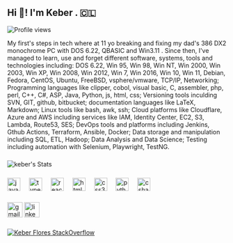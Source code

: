 <h2 align="left">Hi 👋! I'm Keber . 🇨🇱 </h2>

![Profile views](https://komarev.com/ghpvc/?username=andressep95&label=Profile%20Views&color=0e75b6&style=flat)

My first's steps in tech where at 11 yo breaking and fixing my dad's 386 DX2 monochrome PC with DOS 6.22, QBASIC and Win3.11 . Since then, I've managed to learn, use and forget different software, systems, tools and technologies including: DOS 6.22, Win 95, Win 98, Win NT, Win 2000, Win 2003, Win XP, Win 2008, Win 2012, Win 7, Win 2016, Win 10, Win 11, Debian, Fedora, CentOS, Ubuntu, FreeBSD, vsphere/vmware, TCP/IP, Networking; Programming languages like clipper, cobol, visual basic, C, assembler, php, perl, C++, C#, ASP, Java, Python, js, html, css; Versioning tools inculding SVN, GIT, github, bitbucket; documentation languages like LaTeX, Markdown; Linux tools like bash, awk, ssh; Cloud platforms like Cloudflare, Azure and AWS including services like IAM, Identity Center, EC2, S3, Lambda, Route53, SES; DevOps tools and platforms including Jenkins, Gthub Actions, Terraform, Ansible, Docker; Data storage and manipulation including SQL, ETL, Hadoop; Data Analysis and Data Science; Testing including automation with Selenium, Playwright, TestNG.

###

![keber's Stats](https://github-readme-stats.vercel.app/api?username=keber&theme=vue-dark&show_icons=true&hide_border=true&count_private=true)

###

<!-- <img align="right" height="150" src="https://i.imgflip.com/65efzo.gif"  /> -->

###

<div align="left">
  <img src="https://cdn.jsdelivr.net/gh/devicons/devicon/icons/javascript/javascript-original.svg" height="30" alt="javascript logo"  />
  <img width="12" />
  <img src="https://cdn.jsdelivr.net/gh/devicons/devicon/icons/typescript/typescript-original.svg" height="30" alt="typescript logo"  />
  <img width="12" />
  <img src="https://cdn.jsdelivr.net/gh/devicons/devicon/icons/react/react-original.svg" height="30" alt="react logo"  />
  <img width="12" />
  <img src="https://cdn.jsdelivr.net/gh/devicons/devicon/icons/html5/html5-original.svg" height="30" alt="html5 logo"  />
  <img width="12" />
  <img src="https://cdn.jsdelivr.net/gh/devicons/devicon/icons/css3/css3-original.svg" height="30" alt="css3 logo"  />
  <img width="12" />
  <img src="https://cdn.jsdelivr.net/gh/devicons/devicon/icons/python/python-original.svg" height="30" alt="python logo"  />
  <img width="12" />
  <img src="https://cdn.jsdelivr.net/gh/devicons/devicon/icons/csharp/csharp-original.svg" height="30" alt="csharp logo"  />
</div>

###

<div align="left">
  <a href="mailto:keberflores@gmail.com"><img src="https://img.shields.io/static/v1?message=Gmail&logo=gmail&label=&color=D14836&logoColor=white&labelColor=&style=for-the-badge" height="35" alt="gmail logo"  /></a>
  <a href="https://linkedin.com/in/keber"><img src="https://img.shields.io/static/v1?message=LinkedIn&logo=linkedin&label=&color=0077B5&logoColor=white&labelColor=&style=for-the-badge" height="35" alt="linkedin logo"  /></a>
</div>

###

[![Keber Flores StackOverflow](https://github-readme-stackoverflow.vercel.app/?userID=999500)](https://stackoverflow.com/users/999500/keber)

###

<br clear="both">

###
